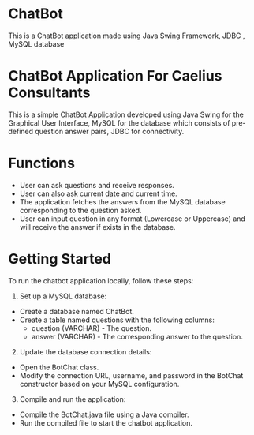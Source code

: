 # ChatBot
This is a ChatBot application made using Java Swing Framework, JDBC , MySQL database 

# ChatBot Application For Caelius Consultants
This is a simple ChatBot Application developed using Java Swing for the Graphical User Interface, MySQL for the database which consists of pre-defined question answer pairs, JDBC for connectivity.

# Functions
* User can ask questions and receive responses.
* User can also ask current date and current time.
* The application fetches the answers from the MySQL database corresponding to the question asked.
* User can input question in any format (Lowercase or Uppercase) and will receive the answer if exists in the database.

# Getting Started
To run the chatbot application locally, follow these steps:

1. Set up a MySQL database:
  * Create a database named ChatBot.
  * Create a table named questions with the following columns:
     * question (VARCHAR) - The question.
     * answer (VARCHAR) - The corresponding answer to the question.

2. Update the database connection details:  
  * Open the BotChat class.
  * Modify the connection URL, username, and password in the BotChat constructor based on your MySQL configuration.

3. Compile and run the application:
  * Compile the BotChat.java file using a Java compiler.
  * Run the compiled file to start the chatbot application.
